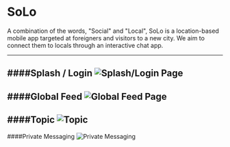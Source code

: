 # SoLo
A combination of the words, "Social" and "Local", SoLo is a location-based mobile app targeted at foreigners and visitors to a new city. We aim to connect them to locals through an interactive chat app.

---
####Splash / Login
![Splash/Login Page](/images/login.jpg?raw=true)
---
####Global Feed
![Global Feed Page](/images/feed.jpg?raw=true)
---
####Topic
![Topic](/images/topic.jpg?raw=true)
---
####Private Messaging
![Private Messaging](/images/private_chat.jpg?raw=true) 
